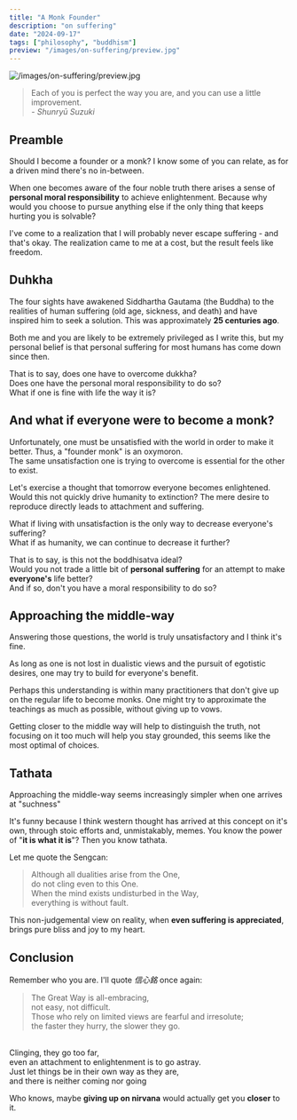 ```yaml
---
title: "A Monk Founder"
description: "on suffering"
date: "2024-09-17"
tags: ["philosophy", "buddhism"]
preview: "/images/on-suffering/preview.jpg"
---
```


![/images/on-suffering/preview.jpg](/images/on-suffering/preview.jpg)


> Each of you is perfect the way you are, and you can use a little improvement. <br> _- Shunryū Suzuki_ 


## Preamble
Should I become a founder or a monk? I know some of you can relate, as for a driven mind there's no in-between.

When one becomes aware of the four noble truth there arises a sense of **personal moral responsibility** to achieve enlightenment. Because why would you choose to pursue anything else if the only thing that keeps hurting you is solvable?

I've come to a realization that I will probably never escape suffering - and that's okay.
The realization came to me at a cost, but the result feels like freedom.

## Duhkha
The four sights have awakened Siddhartha Gautama (the Buddha) to the realities of human suffering (old age, sickness, and death) and have inspired him to seek a solution. 
This was approximately **25 centuries ago**. 

Both me and you are likely to be extremely privileged as I write this, but my personal belief is that personal suffering for most humans has come down since then.

That is to say, does one have to overcome dukkha? <br>
Does one have the personal moral responsibility to do so? <br>
What if one is fine with life the way it is?

## And what if everyone were to become a monk?
Unfortunately, one must be unsatisfied with the world in order to make it better. 
Thus, a "founder monk" is an oxymoron. <br>
The same unsatisfaction one is trying to overcome is essential for the other to exist. 

Let's exercise a thought that tomorrow everyone becomes enlightened. Would this not quickly drive humanity to extinction?
The mere desire to reproduce directly leads to attachment and suffering.

What if living with unsatisfaction is the only way to decrease everyone's suffering? <br>
What if as humanity, we can continue to decrease it further?

That is to say, is this not the boddhisatva ideal? <br>
Would you not trade a little bit of **personal suffering** for an attempt to make **everyone's** life better? <br>
And if so, don't you have a moral responsibility to do so?

## Approaching the middle-way
Answering those questions, the world is truly unsatisfactory and I think it's fine. 

As long as one is not lost in dualistic views and the pursuit of egotistic desires, one may try to build for everyone's benefit.

Perhaps this understanding is within many practitioners that don't give up on the regular life to become monks. One might try to approximate the teachings as much as possible, without giving up to vows.

Getting closer to the middle way will help to distinguish the truth, not focusing on it too much will help you stay grounded, this seems like the most optimal of choices.

## Tathata
Approaching the middle-way seems increasingly simpler when one arrives at "suchness"

It's funny because I think western thought has arrived at this concept on it's own, through stoic efforts and, unmistakably, memes.
You know the power of "**it is what it is**"? Then you know tathata. 

Let me quote the Sengcan:

> Although all dualities arise from the One, <br>
  do not cling even to this One. <br>
  When the mind exists undisturbed in the Way, <br>
  everything is without fault.


This non-judgemental view on reality, when **even suffering is appreciated**, brings pure bliss and joy to my heart.

## Conclusion

Remember who you are. I'll quote _信心銘_ once again:

> The Great Way is all-embracing, <br>
  not easy, not difficult. <br>
  Those who rely on limited views are fearful and irresolute; <br>
  the faster they hurry, the slower they go. <br>
  <br>
  Clinging, they go too far, <br>
  even an attachment to enlightenment is to go astray. <br>
  Just let things be in their own way as they are, <br>
  and there is neither coming nor going

Who knows, maybe **giving up on nirvana** would actually get you **closer** to it.
